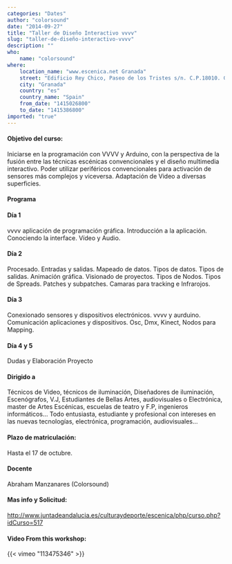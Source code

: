 ```yaml
---
categories: "Dates"
author: "colorsound"
date: "2014-09-27"
title: "Taller de Diseño Interactivo vvvv"
slug: "taller-de-diseño-interactivo-vvvv"
description: ""
who: 
    name: "colorsound"
where: 
    location_name: "www.escenica.net Granada"
    street: "Edificio Rey Chico, Paseo de los Tristes s/n. C.P.18010. Granada"
    city: "Granada"
    country: "es"
    country_name: "Spain"
    from_date: "1415026800"
    to_date: "1415386800"
imported: "true"
---
```



#### Objetivo del curso:
Iniciarse en la programación con VVVV y Arduino, con la perspectiva de la fusión entre las técnicas escénicas convencionales y el diseño multimedia interactivo. Poder utilizar periféricos convencionales para activación de sensores más complejos y viceversa. Adaptación de Video a diversas superficies.

#### Programa
#### Día 1 
vvvv aplicación de programación gráfica. Introducción a la aplicación. Conociendo la interface. Vídeo y Audio.

#### Día 2 
Procesado. Entradas y salidas. Mapeado de datos. Tipos de datos. Tipos de salidas. Animación gráfica. Visionado de proyectos. Tipos de Nodos. Tipos de Spreads. Patches y subpatches. Camaras para tracking e Infrarojos.

#### Día 3 
Conexionado sensores y dispositivos electrónicos. vvvv y aurduino. Comunicación aplicaciones y dispositivos. Osc, Dmx, Kinect, Nodos para Mapping.

#### Día 4 y 5
Dudas y Elaboración Proyecto


####  Dirigido a
Técnicos de Video, técnicos de iluminación, Diseñadores de iluminación, Escenógrafos, V.J, Estudiantes de Bellas Artes, audiovisuales o Electrónica, master de Artes Escénicas, escuelas de teatro y F.P, ingenieros informáticos… Todo entusiasta, estudiante y profesional con intereses en las nuevas tecnologías, electrónica, programación, audiovisuales…

####  Plazo de matriculación: 
Hasta el 17 de octubre.


####  Docente 
Abraham Manzanares (Colorsound)

####  Mas info y Solicitud:
http://www.juntadeandalucia.es/culturaydeporte/escenica/php/curso.php?idCurso=517

####  Video From this workshop:
{{< vimeo "113475346" >}}